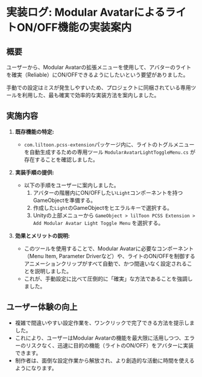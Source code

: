 # 実装ログ: Modular AvatarによるライトON/OFF機能の実装案内

## 概要

ユーザーから、Modular Avatarの拡張メニューを使用して、アバターのライトを確実（Reliable）にON/OFFできるようにしたいという要望がありました。

手動での設定はミスが発生しやすいため、プロジェクトに同梱されている専用ツールを利用した、最も確実で効率的な実装方法を案内しました。

## 実施内容

1.  **既存機能の特定:**
    - `com.liltoon.pcss-extension`パッケージ内に、ライトのトグルメニューを自動生成するための専用ツール `ModularAvatarLightToggleMenu.cs` が存在することを確認しました。

2.  **実装手順の提供:**
    - 以下の手順をユーザーに案内しました。
        1.  アバターの階層内にON/OFFしたい`Light`コンポーネントを持つGameObjectを準備する。
        2.  作成した`Light`のGameObjectをヒエラルキーで選択する。
        3.  Unityの上部メニューから `GameObject > lilToon PCSS Extension > Add Modular Avatar Light Toggle Menu` を選択する。

3.  **効果とメリットの説明:**
    - このツールを使用することで、Modular Avatarに必要なコンポーネント（Menu Item, Parameter Driverなど）や、ライトのON/OFFを制御するアニメーションクリップがすべて自動で、かつ間違いなく設定されることを説明しました。
    - これが、手動設定に比べて圧倒的に「確実」な方法であることを強調しました。

## ユーザー体験の向上

- 複雑で間違いやすい設定作業を、ワンクリックで完了できる方法を提示しました。
- これにより、ユーザーはModular Avatarの機能を最大限に活用しつつ、エラーのリスクなく、迅速に目的の機能（ライトのON/OFF）をアバターに実装できます。
- 制作者は、面倒な設定作業から解放され、より創造的な活動に時間を使えるようになります。